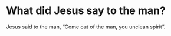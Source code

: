# What did Jesus say to the man?

Jesus said to the man, “Come out of the man, you unclean spirit”.
